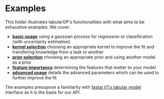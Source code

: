 # Examples

This folder illustrates tabularGP's functionalities with what aims to be exhaustive examples.
We cover:

- **[basic usage](https://github.com/nestordemeure/tabularGP/blob/master/examples/1_basic_usage.ipynb)** using a gaussian process for regression or classification (with uncertainty estimation)
- **[kernel selection](https://github.com/nestordemeure/tabularGP/blob/master/examples/2_kernel_selection.ipynb)** choosing an appropriate kernel to improve the fit and transfering knowledge from a task to another
- **[prior selection](https://github.com/nestordemeure/tabularGP/blob/master/examples/3_prior_selection.ipynb)** choosing an appropriate prior and using another model as a prior
- **[feature importance](https://github.com/nestordemeure/tabularGP/blob/master/examples/4_feature_importance.ipynb)** determining the features that matter to your model
- **[advanced usage](https://github.com/nestordemeure/tabularGP/blob/master/examples/5_advanced_usage.ipynb)** details the advanced parameters which can be used to further improve the fit

The examples presupose a familiarity with [fastai V1's tabular model](https://docs.fast.ai/tabular.html) interface as it is the basis for our API.
